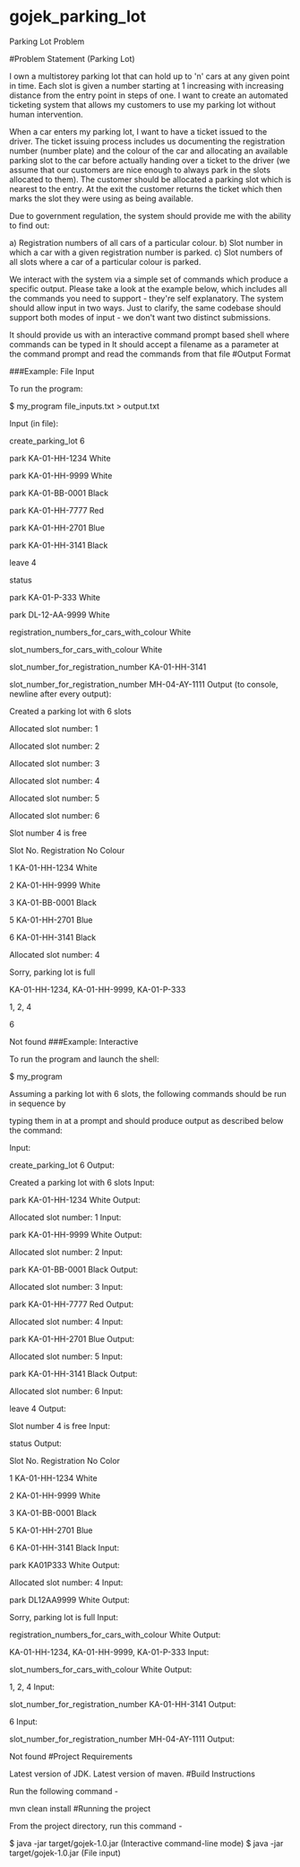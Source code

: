 # gojek_parking_lot
Parking Lot Problem

#Problem Statement (Parking Lot)

I own a multi­storey parking lot that can hold up to 'n' cars at any given point in time. Each slot is given a number starting at 1 increasing with increasing distance from the entry point in steps of one. I want to create an automated ticketing system that allows my customers to use my parking lot without human intervention.

When a car enters my parking lot, I want to have a ticket issued to the driver. The ticket issuing process includes us documenting the registration number (number plate) and the colour of the car and allocating an available parking slot to the car before actually handing over a ticket to the driver (we assume that our customers are nice enough to always park in the slots allocated to them). The customer should be allocated a parking slot which is nearest to the entry. At the exit the customer returns the ticket which then marks the slot they were using as being available.

Due to government regulation, the system should provide me with the ability to find out:

a) Registration numbers of all cars of a particular colour. b) Slot number in which a car with a given registration number is parked. c) Slot numbers of all slots where a car of a particular colour is parked.

We interact with the system via a simple set of commands which produce a specific output. Please take a look at the example below, which includes all the commands you need to support - they're self explanatory. The system should allow input in two ways. Just to clarify, the same codebase should support both modes of input - we don't want two distinct submissions.

It should provide us with an interactive command prompt based shell where commands can be typed in
It should accept a filename as a parameter at the command prompt and read the commands from that file
#Output Format

###Example: File Input

To run the program:

$ my_program file_inputs.txt > output.txt

Input (in file):

create_parking_lot 6

park KA-01-HH-1234 White

park KA-01-HH-9999 White

park KA-01-BB-0001 Black

park KA-01-HH-7777 Red

park KA-01-HH-2701 Blue

park KA-01-HH-3141 Black

leave 4

status

park KA-01-P-333 White

park DL-12-AA-9999 White

registration_numbers_for_cars_with_colour White

slot_numbers_for_cars_with_colour White

slot_number_for_registration_number KA-01-HH-3141

slot_number_for_registration_number MH-04-AY-1111
Output (to console, newline after every output):

Created a parking lot with 6 slots

Allocated slot number: 1

Allocated slot number: 2

Allocated slot number: 3

Allocated slot number: 4

Allocated slot number: 5

Allocated slot number: 6

Slot number 4 is free

Slot No. Registration No Colour

1 KA-01-HH-1234 White

2 KA-01-HH-9999 White

3 KA-01-BB-0001 Black

5 KA-01-HH-2701 Blue

6 KA-01-HH-3141 Black

Allocated slot number: 4

Sorry, parking lot is full

KA-01-HH-1234, KA-01-HH-9999, KA-01-P-333

1, 2, 4

6

Not found
###Example: Interactive

To run the program and launch the shell:

$ my_program

Assuming a parking lot with 6 slots, the following commands should be run in sequence by

typing them in at a prompt and should produce output as described below the command:

Input:

create_parking_lot 6
Output:

Created a parking lot with 6 slots
Input:

park KA-01-HH-1234 White
Output:

Allocated slot number: 1
Input:

park KA-01-HH-9999 White
Output:

Allocated slot number: 2
Input:

park KA-01-BB-0001 Black
Output:

Allocated slot number: 3
Input:

park KA-01-HH-7777 Red
Output:

Allocated slot number: 4
Input:

park KA-01-HH-2701 Blue
Output:

Allocated slot number: 5
Input:

park KA-01-HH-3141 Black
Output:

Allocated slot number: 6
Input:

leave 4
Output:

Slot number 4 is free
Input:

status
Output:

Slot No. Registration No Color

1 KA-01-HH-1234 White

2 KA-01-HH-9999 White

3 KA-01-BB-0001 Black

5 KA-01-HH-2701 Blue

6 KA-01-HH-3141 Black
Input:

park KA­01­P­333 White
Output:

Allocated slot number: 4
Input:

park DL­12­AA­9999 White
Output:

Sorry, parking lot is full
Input:

registration_numbers_for_cars_with_colour White
Output:

KA-01-HH-1234, KA-01-HH-9999, KA-01-P-333
Input:

slot_numbers_for_cars_with_colour White
Output:

1, 2, 4
Input:

slot_number_for_registration_number KA-01-HH-3141
Output:

6
Input:

slot_number_for_registration_number MH-04-AY-1111
Output:

Not found
#Project Requirements

Latest version of JDK.
Latest version of maven.
#Build Instructions

Run the following command -

mvn clean install
#Running the project

From the project directory, run this command -

   $ java -jar target/gojek-1.0.jar (Interactive command-line mode)
   $ java -jar target/gojek-1.0.jar <inputfile> (File input)
